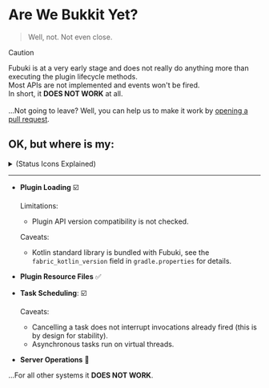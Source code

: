 # Are We Bukkit Yet?

> Well, not. Not even close.

> [!CAUTION]
> Fubuki is at a very early stage and does not really do anything more than executing the plugin lifecycle methods.  
> Most APIs are not implemented and events won't be fired.  
> In short, it **DOES NOT WORK** at all.  
> <br/>
> ...Not going to leave? Well, you can help us to make it work
> by [opening a pull request](https://github.com/skjsjhb/Fubuki/compare).

## OK, but where is my:

<details>
<summary>(Status Icons Explained)</summary>

- :white_check_mark: **Supported** (Works flawlessly with existing plugins)
- :ballot_box_with_check: **Mostly Supported** (Works with caveats/limitations, but plugins should mostly function)
- :o: **Partially Supported** (Some parts are missing and plugins may not function)
- :hammer: **Work In Progress** (Plugins will not work, but we're actively developing)
- :x: **Not Supported** (Not implemented and will not work)

</details>

---

- **Plugin Loading** :ballot_box_with_check:

  Limitations:

  - Plugin API version compatibility is not checked.

  Caveats:

  - Kotlin standard library is bundled with Fubuki, see the `fabric_kotlin_version` field in `gradle.properties` for
    details.

- **Plugin Resource Files** :white_check_mark:

- **Task Scheduling**: :ballot_box_with_check:

  Caveats:

  - Cancelling a task does not interrupt invocations already fired (this is by design for stability).
  - Asynchronous tasks run on virtual threads.

- **Server Operations** :hammer:

...For all other systems it **DOES NOT WORK**. 
